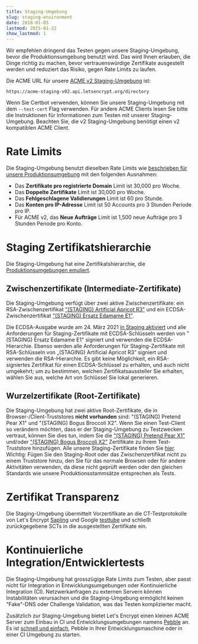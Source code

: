```yaml
---
title: Staging-Umgebung
slug: staging-environment
date: 2018-01-05
lastmod: 2025-01-22
show_lastmod: 1
---
```



Wir empfehlen dringend das Testen gegen unsere Staging-Umgebung, bevor die Produktionsumgebung benutzt wird. Das wird Ihnen erlauben, die Dinge richtig zu machen, bevor vertrauenswürdige Zertifikate ausgestellt werden und reduziert das Risiko, gegen Rate Limits zu laufen.

Die ACME URL für unsere [ACME v2 Staging-Umgebung](https://community.letsencrypt.org/t/staging-endpoint-for-acme-v2/49605) ist:

`https://acme-staging-v02.api.letsencrypt.org/directory`

Wenn Sie Certbot verwenden, können Sie unsere Staging-Umgebung mit dem `--test-cert` Flag verwenden. Für andere ACME Clients lesen Sie bitte die Instruktionen für Informationen zum Testen mit unserer Staging-Umgebung. Beachten Sie, die v2 Staging-Umgebung benötigt einen v2 kompatiblen ACME Client.

# Rate Limits

Die Staging-Umgebung benutzt dieselben Rate Limits wie [beschrieben für unsere Produktionsumgebung](/docs/rate-limits) mit den folgenden Ausnahmen:

* Das **Zertifikate pro registrierte Domain** Limit ist 30,000 pro Woche.
* Das **Doppelte Zertifikate** Limit ist 30,000 pro Woche.
* Das **Fehlgeschlagene Validierungen** Limit ist 60 pro Stunde.
* Das **Konten pro IP-Adresse** Limit ist 50 Accounts pro 3 Stunden Periode pro IP.
* Für ACME v2, das **Neue Aufträge** Limit ist 1,500 neue Aufträge pro 3 Stunden Periode pro Konto.

# Staging Zertifikatshierarchie

Die Staging-Umgebung hat eine Zertifikatshierarchie, die [Produktionsumgebungen emuliert](/certificates).

## Zwischenzertifikate (Intermediate-Zertifikate)

Die Staging-Umgebung verfügt über zwei aktive Zwischenzertifikate: ein RSA-Zwischenzertifikat ["(STAGING) Artificial Apricot R3"](/certs/staging/letsencrypt-stg-int-r3.pem) und ein ECDSA-Zwischenzertifikat ["(STAGING) Ersatz Edamame E1"](/certs/staging/letsencrypt-stg-int-e1.pem).

Die ECDSA-Ausgabe wurde am 24. März 2021 [in Staging aktiviert](https://community.letsencrypt.org/t/ecdsa-issuance-available-in-staging-march-24/147839) und alle Anforderungen für Staging-Zertifikate mit ECDSA-Schlüsseln werden von "(STAGING) Ersatz Edamame E1" signiert und verwenden die ECDSA-Hierarchie. Ebenso werden alle Anforderungen für Staging-Zertifikate mit RSA-Schlüsseln von „(STAGING) Artificial Apricot R3“ signiert und verwenden die RSA-Hierarchie. Es gibt keine Möglichkeit, ein RSA-signiertes Zertifikat für einen ECDSA-Schlüssel zu erhalten, und auch nicht umgekehrt; um zu bestimmen, welchen Zertifikatsaussteller Sie erhalten, wählen Sie aus, welche Art von Schlüssel Sie lokal generieren.

## Wurzelzertifikate (Root-Zertifikate)

Die Staging-Umgebung hat zwei aktive Root-Zertifikate, die in Browser-/Client-Truststores **nicht vorhanden** sind: "(STAGING) Pretend Pear X1" und "(STAGING) Bogus Broccoli X2". Wenn Sie einen Test-Client so verändern möchten, dass er der Staging-Umgebung zu Testzwecken vertraut, können Sie dies tun, indem Sie die ["(STAGING) Pretend Pear X1"](/certs/staging/letsencrypt-stg-root-x1.pem) und/oder ["(STAGING) Bogus Broccoli X2"](/certs/staging/letsencrypt-stg-root-x2.pem) Zertifikate zu Ihrem Test-Truststore hinzufügen. Alle unsere Staging-Zertifikate finden Sie [hier](/static/certs/staging).  Wichtig: Fügen Sie den Staging-Root oder das Zwischenzertifikat nicht zu einem Truststore hinzu, den Sie für das normale Browsen oder für andere Aktivitäten verwenden, da diese nicht geprüft werden oder den gleichen Standards wie unsere Produktionsstammsätze entsprechen als Tests.

# Zertifikat Transparenz

Die Staging-Umgebung übermittelt Vorzertifikate an die CT-Testprotokolle von Let's Encrypt [Sapling](/docs/ct-logs) und Google [testtube](http://www.certificate-transparency.org/known-logs#TOC-Test-Logs) und schließt zurückgegebene SCTs in die ausgestellten Zertifikate ein.

# Kontinuierliche Integration/Entwicklertests

Die Staging-Umgebung hat grosszügige Rate Limits zum Testen, aber passt nicht für Integration in Entwicklungsumgebungen oder Kontinuierliche Integration (CI). Netzwerkanfragen zu externen Servern können Instabilitäten verursachen und die Staging-Umgebung ermöglicht keinen "Fake"-DNS oder Challenge Validation, was das Testen komplizierter macht.

Zusätzlich zur Staging-Umgebung bietet Let's Encrypt einen kleinen ACME Server zum Einbau in CI und Entwicklungsumgebungen namens [Pebble](https://github.com/letsencrypt/pebble) an. Es ist [schnell und einfach](https://github.com/letsencrypt/pebble#docker), Pebble in Ihrer Entwicklungsmaschine oder in einer CI Umgebung zu starten.
